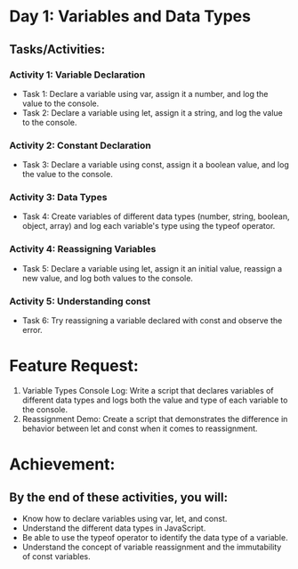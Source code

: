 # Day 1: Variables and Data Types

## Tasks/Activities:

### Activity 1: Variable Declaration

- Task 1: Declare a variable using var, assign it a number, and log the value to the console.
- Task 2: Declare a variable using let, assign it a string, and log the value to the console.

### Activity 2: Constant Declaration

- Task 3: Declare a variable using const, assign it a boolean value, and log the value to the console.

### Activity 3: Data Types

- Task 4: Create variables of different data types (number, string, boolean, object, array) and log each variable's type using the typeof operator.

### Activity 4: Reassigning Variables

- Task 5: Declare a variable using let, assign it an initial value, reassign a new value, and log both values to the console.

### Activity 5: Understanding const

- Task 6: Try reassigning a variable declared with const and observe the error.

# Feature Request:

1. Variable Types Console Log: Write a script that declares variables of different data types and logs both the value and type of each variable to the
   console.
2. Reassignment Demo: Create a script that demonstrates the difference in behavior between let and const when it comes to reassignment.

# Achievement:

## By the end of these activities, you will:

- Know how to declare variables using var, let, and const.
- Understand the different data types in JavaScript.
- Be able to use the typeof operator to identify the data type of a variable.
- Understand the concept of variable reassignment and the immutability of const variables.
